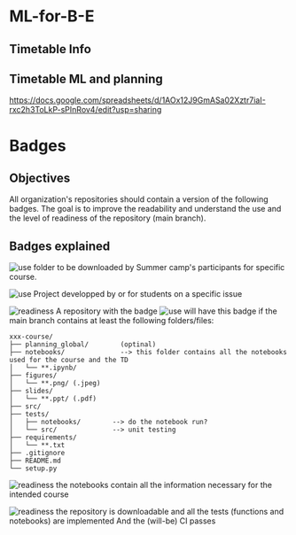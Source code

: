 # ML-for-B-E

## Timetable Info

## Timetable ML and planning
https://docs.google.com/spreadsheets/d/1AOx12J9GmASa02Xztr7iaI-rxc2h3ToLkP-sPInRov4/edit?usp=sharing

# Badges

## Objectives

All organization's repositories should contain a version of the following badges. The goal is to improve the readability and understand the use and the level of readiness of the repository (main branch).

## Badges explained

![use](https://img.shields.io/badge/use-Summer%20Camp-green) 
folder to be downloaded by Summer camp's participants for specific course.

![use](https://img.shields.io/badge/use-Project-green) 
Project developped by or for students on a specific issue

![readiness](https://img.shields.io/badge/readiness-initialization-red) 
A repository with the badge ![use](https://img.shields.io/badge/use-Summer%20Camp-green) will have this badge if the main branch contains at least the following folders/files:

```
xxx-course/
├── planning_global/        (optinal)
├── notebooks/              --> this folder contains all the notebooks used for the course and the TD
│   └── **.ipynb/  
├── figures/
│   └── **.png/ (.jpeg)
├── slides/
│   └── **.ppt/ (.pdf)
├── src/
├── tests/
│   ├── notebooks/        --> do the notebook run?
│   └── src/              --> unit testing
├── requirements/
│   └── **.txt
├── .gitignore
├── README.md
└── setup.py

```

![readiness](https://img.shields.io/badge/readiness-downloadable-red) the notebooks contain all the information necessary for the intended course

![readiness](https://img.shields.io/badge/readiness-fully%20implemented-red) the repository is downloadable and all the tests (functions and notebooks) are implemented And the (will-be) CI passes
